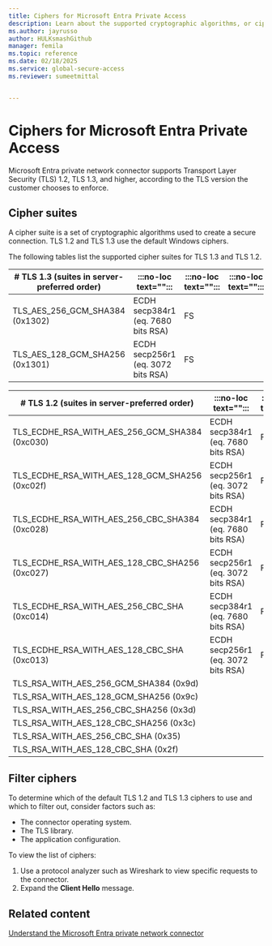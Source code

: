 ```yaml
---
title: Ciphers for Microsoft Entra Private Access  
description: Learn about the supported cryptographic algorithms, or ciphers, used for Microsoft Entra Private Access.
ms.author: jayrusso
author: HULKsmashGithub
manager: femila
ms.topic: reference
ms.date: 02/18/2025
ms.service: global-secure-access
ms.reviewer: sumeetmittal


---
```


# Ciphers for Microsoft Entra Private Access
Microsoft Entra private network connector supports Transport Layer Security (TLS) 1.2, TLS 1.3, and higher, according to the TLS version the customer chooses to enforce. 

## Cipher suites
A cipher suite is a set of cryptographic algorithms used to create a secure connection. TLS 1.2 and TLS 1.3 use the default Windows ciphers. 

The following tables list the supported cipher suites for TLS 1.3 and TLS 1.2.    

|# TLS 1.3 (suites in server-preferred order)   |:::no-loc text="":::   |:::no-loc text="":::   |:::no-loc text="":::   |
|---------|---------|---------|---------|
|TLS_AES_256_GCM_SHA384 (0x1302)   |ECDH secp384r1 (eq. 7680 bits RSA)   |FS   |   |
|TLS_AES_128_GCM_SHA256 (0x1301)   |ECDH secp256r1 (eq. 3072 bits RSA)   |FS   |   | 

|# TLS 1.2 (suites in server-preferred order)   |:::no-loc text="":::   |:::no-loc text="":::   |:::no-loc text="":::   |
|---------|---------|---------|---------|
|TLS_ECDHE_RSA_WITH_AES_256_GCM_SHA384 (0xc030)   |ECDH secp384r1 (eq. 7680 bits RSA)   |FS   |   |
|TLS_ECDHE_RSA_WITH_AES_128_GCM_SHA256 (0xc02f)   |ECDH secp256r1 (eq. 3072 bits RSA)   |FS   |   |  
|TLS_ECDHE_RSA_WITH_AES_256_CBC_SHA384 (0xc028)   |ECDH secp384r1 (eq. 7680 bits RSA)   |FS   |**WEAK**   |
|TLS_ECDHE_RSA_WITH_AES_128_CBC_SHA256 (0xc027)   |ECDH secp256r1 (eq. 3072 bits RSA)   |FS   |**WEAK**   |
|TLS_ECDHE_RSA_WITH_AES_256_CBC_SHA (0xc014)   |ECDH secp384r1 (eq. 7680 bits RSA)   |FS   |**WEAK**   |
|TLS_ECDHE_RSA_WITH_AES_128_CBC_SHA (0xc013)   |ECDH secp256r1 (eq. 3072 bits RSA)   |FS   |**WEAK**   |
|TLS_RSA_WITH_AES_256_GCM_SHA384 (0x9d)   |   |   |**WEAK**   |
|TLS_RSA_WITH_AES_128_GCM_SHA256 (0x9c)   |   |   |**WEAK**   |
|TLS_RSA_WITH_AES_256_CBC_SHA256 (0x3d)   |   |   |**WEAK**   |
|TLS_RSA_WITH_AES_128_CBC_SHA256 (0x3c)   |   |   |**WEAK**   |
|TLS_RSA_WITH_AES_256_CBC_SHA (0x35)   |   |   |**WEAK**   |
|TLS_RSA_WITH_AES_128_CBC_SHA (0x2f)   |   |   |**WEAK**   |

## Filter ciphers
To determine which of the default TLS 1.2 and TLS 1.3 ciphers to use and which to filter out, consider factors such as:
- The connector operating system.
- The TLS library.
- The application configuration.

To view the list of ciphers:
1. Use a protocol analyzer such as Wireshark to view specific requests to the connector. 
1. Expand the **Client Hello** message.

## Related content
[Understand the Microsoft Entra private network connector](concept-connectors.md)
